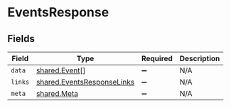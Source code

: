# EventsResponse


## Fields

| Field                                                                    | Type                                                                     | Required                                                                 | Description                                                              |
| ------------------------------------------------------------------------ | ------------------------------------------------------------------------ | ------------------------------------------------------------------------ | ------------------------------------------------------------------------ |
| `data`                                                                   | [shared.Event](../../models/shared/event.md)[]                           | :heavy_minus_sign:                                                       | N/A                                                                      |
| `links`                                                                  | [shared.EventsResponseLinks](../../models/shared/eventsresponselinks.md) | :heavy_minus_sign:                                                       | N/A                                                                      |
| `meta`                                                                   | [shared.Meta](../../models/shared/meta.md)                               | :heavy_minus_sign:                                                       | N/A                                                                      |
